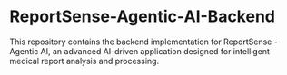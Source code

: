 # ReportSense-Agentic-AI-Backend
This repository contains the backend implementation for ReportSense - Agentic AI, an advanced AI-driven application designed for intelligent medical report analysis and processing.
